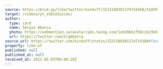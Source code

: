 ```yaml
---
source: https://brid.gy/like/twitter/kinduff/1521180301174714368/314691580
target: /videos/yt_xS8xX3usi4c/
author:
  type: card
  name: Sergio Abarca
  photo: https://webmention.io/avatar/pbs.twimg.com/1eb59bb2f50ccb23bd7e2ca0177a9410a2601eaacfeb2be99623af2ef014912d.jpg
  url: https://twitter.com/SrgAbarca
source_url: https://twitter.com/kinduff/status/1521180301174714368#favorited-by-314691580
property: like-of
published: null
published_at: null
received_at: 2022-05-03T06:00:20Z
---
```


